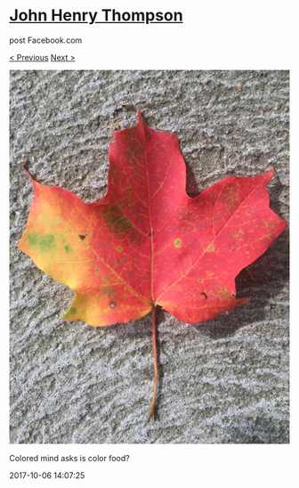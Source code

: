 # [John Henry Thompson](../README.md)
post Facebook.com

[< Previous](2017-10-06-10.md) [Next >](2017-10-05-1.md)

[![](../media/2017-10-06/Timeline-Photos-Colored-mind-asks-is-color-food-7.jpg)](../README.md)

Colored mind asks is color food?

2017-10-06 14:07:25